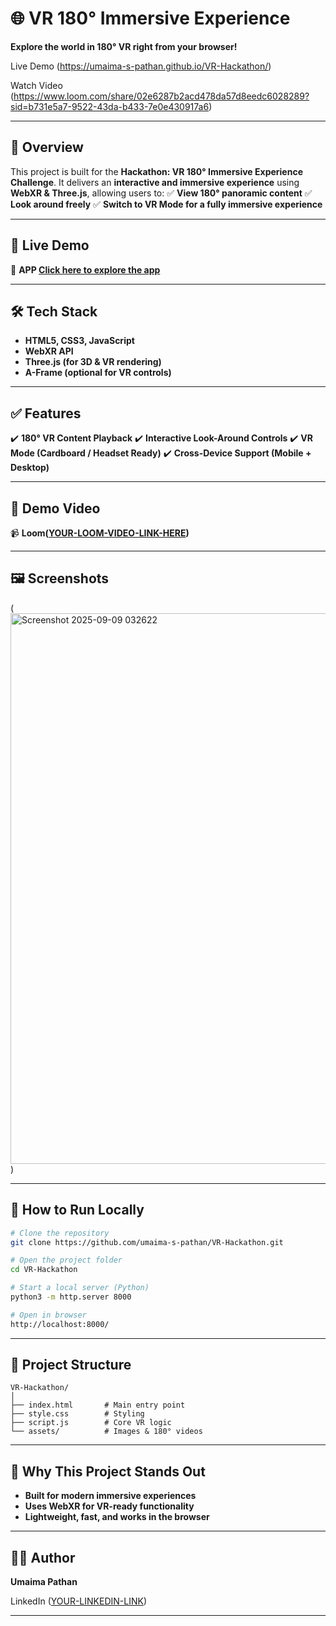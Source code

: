 # 🌐 VR 180° Immersive Experience

**Explore the world in 180° VR right from your browser!**

Live Demo (https://umaima-s-pathan.github.io/VR-Hackathon/)


Watch Video (https://www.loom.com/share/02e6287b2acd478da57d8eedc6028289?sid=b731e5a7-9522-43da-b433-7e0e430917a6)

---

## 📌 **Overview**

This project is built for the **Hackathon: VR 180° Immersive Experience Challenge**.
It delivers an **interactive and immersive experience** using **WebXR & Three.js**, allowing users to:
✅ **View 180° panoramic content**
✅ **Look around freely**
✅ **Switch to VR Mode for a fully immersive experience**

---

## 🚀 **Live Demo**

🔗 **APP [Click here to explore the app](https://umaima-s-pathan.github.io/VR-Hackathon/)**

---

## 🛠 **Tech Stack**

* **HTML5, CSS3, JavaScript**
* **WebXR API**
* **Three.js (for 3D & VR rendering)**
* **A-Frame (optional for VR controls)**

---

## ✅ **Features**

✔️ **180° VR Content Playback**
✔️ **Interactive Look-Around Controls**
✔️ **VR Mode (Cardboard / Headset Ready)**
✔️ **Cross-Device Support (Mobile + Desktop)**

---

## 🎥 **Demo Video**

📹 **Loom([YOUR-LOOM-VIDEO-LINK-HERE](https://www.loom.com/share/02e6287b2acd478da57d8eedc6028289?sid=90082fef-fe62-49ef-b1f6-cf0e2dd6149b))**

---

## 🖼 **Screenshots**

(<img width="1843" height="881" alt="Screenshot 2025-09-09 032622" src="https://github.com/user-attachments/assets/2c0a6462-fcca-4dca-a30b-3759c810e981" />
)

---

## 🔧 **How to Run Locally**

```bash
# Clone the repository
git clone https://github.com/umaima-s-pathan/VR-Hackathon.git

# Open the project folder
cd VR-Hackathon

# Start a local server (Python)
python3 -m http.server 8000

# Open in browser
http://localhost:8000/
```

---

## 📂 **Project Structure**

```
VR-Hackathon/
│
├── index.html       # Main entry point
├── style.css        # Styling
├── script.js        # Core VR logic
└── assets/          # Images & 180° videos
```

---

## 🌟 **Why This Project Stands Out**

* **Built for modern immersive experiences**
* **Uses WebXR for VR-ready functionality**
* **Lightweight, fast, and works in the browser**

---

## 👩‍💻 **Author**

**Umaima Pathan**


LinkedIn ([YOUR-LINKEDIN-LINK](https://www.linkedin.com/in/umaima-pathan-b0586124a/))

---



